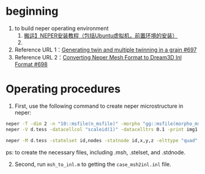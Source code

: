 # beginning
1. to build neper operating environment
   1. [搬运】NEPER安装教程（包括Ubuntu虚拟机，前置环境的安装）](https://www.bilibili.com/video/BV1cq4y1G7vt/?spm_id_from=333.337.search-card.all.click&vd_source=0c01f528c72373cb8a1352ad0923483f)
   2. 
2. Reference URL 1：[Generating twin and multiple twinning in a grain #697](https://github.com/neperfepx/neper/discussions/697)
3. Reference URL 2：[Converting Neper Mesh Format to Dream3D Inl Format #698](https://github.com/neperfepx/neper/discussions/698)

# Operating procedures
1. First, use the following command to create neper microstructure in neper:
```bash
neper -T -dim 2 -n "10::msfile(n_msfile)" -morpho "gg::msfile(morpho_msfile)" -domain "square(10,10)" -o d -ori "uniform" -oridescriptor 'euler-bunge:passive'
neper -V d.tess -datacellcol "scaleid(1)" -datacelltrs 0.1 -print img1

neper -M d.tess -statelset id,nodes -statnode id,x,y,z -elttype "quad" -cl 0.1
```
ps: to create the necessary files, including .msh, .stelset, and .stdnode.

2. Second, run `msh_to_inl.m` to getting the `case_msh2inl.inl` file.


